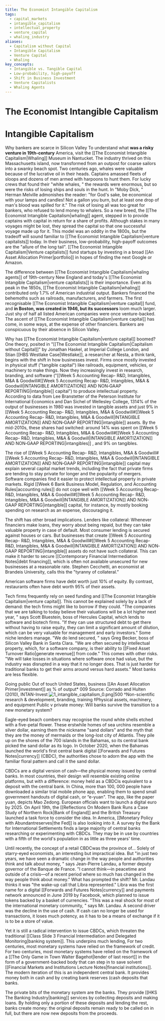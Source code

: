 ```yaml
---
title: The Economist Intangible Capitalism
tags:
  - capital_markets
  - intangible_capitalism
  - intellectual_property
  - venture_capital
  - whaling_industry
aliases:
  - Capitalism without Capital
  - Intangible Capitalism
  - Venture Capital
  - Whaling
key_concepts:
  - Intangible vs. Tangible Capital
  - Low-probability, high-payoff
  - Shift in Business Investment
  - Venture Capitalists
  - Whaling Agents
---
```


# The Economist Intangible Capitalism
# Intangible Capitalism

Why bankers are scarce in Silicon Valley
To understand what **was a risky venture in 19th-century** America,  visit the [[The Economist Intangible Capitalism|Whaling]] Museum in Nantucket. The industry thrived on this Massachusetts island,  now transformed from an outpost for coarse sailors into a swanky beach spot. Two centuries ago,  whales were valuable because of the lucrative oil in their heads. Captains amassed fleets of sloops and dozens of men armed with harpoons to hunt them. For lucky crews that found their "white whales, " the rewards were enormous,  but so were the risks of losing ships and souls in the hunt. In "Moby Dick, " Herman Melville admonishes the reader: "for God's sake,  be economical with your lamps and candles! Not a gallon you burn,  but at least one drop of man's blood was spilled for it." The risk of losing all was too great for bankers,  who refused to lend money to whalers. So a new breed,  the [[The Economist Intangible Capitalism|whaling]] agent,  stepped in to provide captains with capital in return for a share of profits. Although stakes in many voyages might be lost,  they spread the capital so that one successful voyage made up for it. This model was an oddity in the 1800s,  but the tradeoff will sound familiar to [[The Economist Intangible Capitalism|venture capitalists]] today. In their business,  low-probability,  high-payoff outcomes are the "allure of the long tail". [[The Economist Intangible Capitalism|Venture capitalists]] fund startups by investing in a broad [[An Asset Allocation Primer|portfolio]] in hopes of finding the next Google or Amazon.

The difference between [[The Economist Intangible Capitalism|whaling agents]] of 19th-century New England and today's [[The Economist Intangible Capitalism|venture capitalists]] is their importance. Even at its peak in the 1850s,  [[The Economist Intangible Capitalism|whaling]] contributed only 1.7% of American industrial output. Bankers financed the behemoths such as railroads,  manufacturers,  and farmers. The first recognisable [[The Economist Intangible Capitalism|venture capital]] fund,  and **in Boston,  was created in 1946,  but its successors** loom much larger. Just shy of half all listed American companies were once venture-backed. The ascent of [[The Economist Intangible Capitalism|venture capital]] has come,  in some ways,  at the expense of other financiers. Bankers are conspicuous by their absence in Silicon Valley.

Why has [[The Economist Intangible Capitalism|venture capital]] boomed? One theory,  posited in "[[The Economist Intangible Capitalism|Capitalism without Capital]]" by Jonathan Haskel,  at Imperial College London,  and Stian [[HBS Westlake Case|Westlake]],  a researcher at Nesta,  a think tank,  begins with the shift in how businesses invest. Firms once mostly invested in physical stuff ("tangible capital") like railroads,  equipment,  vehicles,  or machinery to make things. Now they increasingly invest in research,  branding,  and software ("[[Week 5 Accounting Recap- R&D, Intangibles, M&A & Goodwill#[[Week 5 Accounting Recap- R&D, Intangibles, M&A & Goodwill|INTANGIBLE AMORTIZATION]] AND NON‐GAAP REPORTING|intangible]] capital") to produce intellectual property. According to data from Lee Branstetter of the Peterson Institute for International Economics and Dan Sichel of Wellesley College,  1314% of the output of businesses in 1980 was invested in tangible assets and just 9% in [[Week 5 Accounting Recap- R&D, Intangibles, M&A & Goodwill#[[Week 5 Accounting Recap- R&D, Intangibles, M&A & Goodwill|INTANGIBLE AMORTIZATION]] AND NON‐GAAP REPORTING|intangible]] assets. By the mid-2010s,  these shares had switched: around 14% was spent on [[Week 5 Accounting Recap- R&D, Intangibles, M&A & Goodwill#[[Week 5 Accounting Recap- R&D, Intangibles, M&A & Goodwill|INTANGIBLE AMORTIZATION]] AND NON‐GAAP REPORTING|intangibles]] ,  and 9% on tangibles.

The rise of [[Week 5 Accounting Recap- R&D, Intangibles, M&A & Goodwill#[[Week 5 Accounting Recap- R&D, Intangibles, M&A & Goodwill|INTANGIBLE AMORTIZATION]] AND NON‐GAAP REPORTING|intangible]] capital may explain several capital market trends,  including the fact that private firms are tending to stay private for longer and the popularity of mergers. Software companies find it easier to protect intellectual property in private markets. Rigid [[Week 6 Bank Business Model, Regulation, and Accounting Rules|accounting rules]] do not cope well with [[Week 5 Accounting Recap- R&D, Intangibles, M&A & Goodwill#[[Week 5 Accounting Recap- R&D, Intangibles, M&A & Goodwill|INTANGIBLE AMORTIZATION]] AND NON‐GAAP REPORTING|intangible]] capital,  for instance,  by mostly booking spending on research as an expense,  discouraging it.

The shift has other broad implications. Lenders like collateral:
Whenever financiers make loans,  they worry about being repaid,  but they can take valuable property in case of default. Most consumer lending is secured against houses or cars. But businesses that create [[Week 5 Accounting Recap- R&D, Intangibles, M&A & Goodwill#[[Week 5 Accounting Recap- R&D, Intangibles, M&A & Goodwill|INTANGIBLE AMORTIZATION]] AND NON‐GAAP REPORTING|intangible]] assets do not have such collateral. This can make it harder to secure [[Contemporary Financial Intermediation Notes|debt financing]],  which is often not available unsecured for new businesses at a reasonable rate. Stephen Cecchetti,  an economist at Brandeis University,  calls this the "tyranny of collateral.”

American software firms have debt worth just 10% of equity. By contrast,  restaurants often have debt worth 95% of their assets.

Tech firms frequently rely on seed funding and [[The Economist Intangible Capitalism|venture capital]]. This cannot be explained solely by a lack of demand: the tech firms might like to borrow if they could. "The companies that we are talking to today believe their valuations will be a lot higher next year, " says Scott Bluestein,  boss of Hercules Capital,  which lends to software and biotech firms. "If they can use structured debt to get there without having to raise equity,  they can limit a significant amount of dilution,  which can be very valuable for management and early investors."
Some niche lenders manage. "We do lend secured, " says Greg Becker,  boss of Silicon Valley Bank in Santa Clara. "We are often secured by intellectual property,  which,  for a software company,  is their ability to [[Fixed Asset Turnover Ratio|generate revenue]] from code." This comes with other risks. "We will take losses in situations where software once had value,  but the industry was disrupted in a way that it no longer does. That is just harder for traditional banks to get their arms around versus hard assets." Most banks are less flexible.

Going public Out of touch United States,  business [[An Asset Allocation Primer|investment]] as % of output* 009
Source: Corrado and Hulten (2010),  INTAN-Invest ![1_intangible_capitalism_0.png|500](1_intangible_capitalism_0.png) †Non-scientific research & development,  branding,  training ‡Physical assets,  machinery,  and equipment
Public v private money: Will banks survive the transition to a new monetary system?

Eagle-eyed beach combers may recognise the round white shells etched with a five-petal flower. These erstwhile homes of sea urchins resemble a silver dollar,  earning them the nickname "sand dollars" and the myth that they are the money of mermaids or the long-lost city of Atlantis. They pile up on the shores of the 700 islands in the Bahamas,  so its central bank picked the sand dollar as its logo. In October 2020,  when the Bahamas launched the world's first central bank digital [[Forwards and Futures Notes|currency]] (CBDC),  the authorities chose to adorn the app with the familiar floral pattern and call it the sand dollar.

CBDCs are a digital version of cash—the physical money issued
by central banks. In most countries,  their design will resemble existing online platforms,  but with a difference: money held as a CBDCis equivalent to a deposit with the central bank. In China,
more than 100, 000 people have downloaded a similar trial mobile phone app,  enabling them to spend small government handouts of digital cash,  or “e-yuan". The app,  like the paper yuan,  depicts Mao Zedong. European officials want to launch a digital euro by 2025. On April 19th,  the [[Reflections On Modern Bank Runs a Case Study of Northern Rock|Bank of England]] and the British Treasury launched a task force to consider the idea. In America,  [[Monetary Policy with Abundantreserves|the Fed]] is also looking into it. A survey by the Bank for International Settlements finds a large majority of central banks researching or experimenting with CBDCs. They may be in use by countries with a
fifth of the world's population in as little as three years' time.

Until recently,  the concept of a retail CBDCwas the province of…
Solely of starry-eyed economists,  an interesting but impractical idea. But "in just two years,  we have seen a dramatic change in the way people and authorities think and talk about money, " says Jean-Pierre Landau,  a former deputy governor of the Banque de France. "I cannot think—in peacetime and outside of a crisis—of a recent period where so much has changed in the way people think about money."
What has prompted the shift? Mr. Landau thinks it was "the wake-up call that Libra represented." Libra was the first name for a digital [[Forwards and Futures Notes|currency]] and payments network announced in June 2019 by Facebook,  which planned to issue tokens backed by a basket of currencies. "This was a real shock for most of the international monetary community, " says Mr. Landau. A second driver was the decline in the use of cash. If cash can no longer be used for transactions,  it loses much potency,  as it has to be a means of exchange if it is to be a store of value.

Yet it is still a radical intervention to issue CBDCs,  which threaten the traditional [[Class Slide 3 Financial Intermediation and Delegated Monitoring|banking system]]. This underpins much lending,
For two centuries,  most monetary systems have relied on the framework of credit. For two centuries,  most monetary systems have relied on the framework of a [[The Only Game in Town Walter Bagehot|lender of last resort]] in the form of a government-backed body that can step in to save solvent [[Financial Markets and Institutions Lecture Notes|financial institutions]]. The modern iteration of this is an independent central bank. It provides money both in cash and by creating bank reserves (cash deposits that banks.

The private bits of the monetary system are the banks. They provide [[HKS The Banking Industry|banking]] services by collecting deposits and making loans. By holding only a portion of these deposits and lending the rest,  banks create money: the original deposits remain ready to be called on in full,  but there are now new deposits from the proceeds.